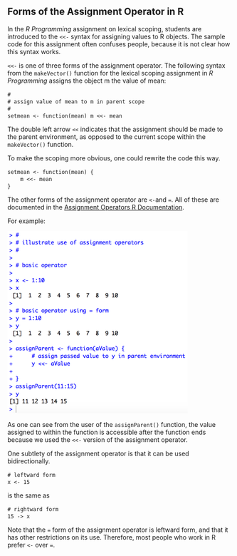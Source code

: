 ## Forms of the Assignment Operator in R

In the *R Programming* assignment on lexical scoping, students are introduced to the `<<-` syntax for assigning values to R objects. The sample code for this assignment often confuses people, because it is not clear how this syntax works.

`<<-` is one of three forms of the assignment operator. The following syntax from the `makeVector()` function for the lexical scoping assignment in *R Programming* assigns the object m the value of mean:

    #
    # assign value of mean to m in parent scope
    #
    setmean <- function(mean) m <<- mean

The double left arrow `<<` indicates that the assignment should be made to the parent environment, as opposed to the current scope within the `makeVector()` function.

To make the scoping more obvious, one could rewrite the code this way.

    setmean <- function(mean) {
        m <<- mean
    }

The other forms of the assignment operator are `<-`and `=`. All of these are documented in the [Assignment Operators R Documentation](https://stat.ethz.ch/R-manual/R-devel/library/base/html/assignOps.html).

For example:

<img src="./images/rprog-assignmentOperators.png">

As one can see from the user of the `assignParent()` function, the value assigned to within the function is accessible after the function ends because we used the `<<-` version of the assignment operator.

One subtlety of the assignment operator is that it can be used bidirectionally.


    # leftward form
    x <- 15

is the same as

    # rightward form
    15 -> x

Note that the `=` form of the assignment operator is leftward form, and that it has other restrictions on its use. Therefore, most people who work in R prefer `<-` over `=`.
